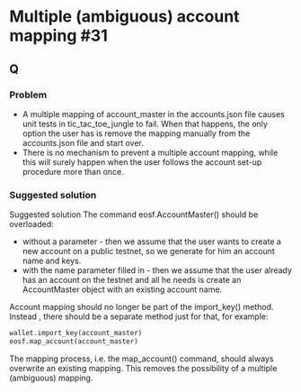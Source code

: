 # Multiple (ambiguous) account mapping #31

## Q

### Problem

* A multiple mapping of account_master in the accounts.json file causes unit tests in tic_tac_toe_jungle to fail. When that happens, the only option the user has is remove the mapping manually from the accounts.json file and start over.
* There is no mechanism to prevent a multiple account mapping, while this will surely happen when the user follows the account set-up procedure more than once.


### Suggested solution

Suggested solution
The command eosf.AccountMaster() should be overloaded:

* without a parameter - then we assume that the user wants to create a new account on a public testnet, so we generate for him an account name and keys.
* with the name parameter filled in - then we assume that the user already has an account on the testnet and all he needs is create an AccountMaster object with an existing account name.

Account mapping should no longer be part of the import_key() method. Instead , there should be a separate method just for that, for example:

```md
wallet.import_key(account_master)
eosf.map_account(account_master)
```

The mapping process, i.e. the map_account() command, should always overwrite an existing mapping. This removes the possibility of a multiple (ambiguous) mapping.